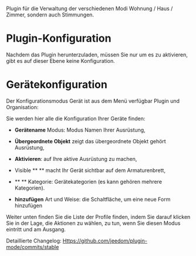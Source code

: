 Plugin für die Verwaltung der verschiedenen Modi
Wohnung / Haus / Zimmer, sondern auch Stimmungen.

Plugin-Konfiguration
=======================

Nachdem das Plugin herunterzuladen, müssen Sie nur um es zu aktivieren,
gibt es auf dieser Ebene keine Konfiguration.

Gerätekonfiguration
=============================

Der Konfigurationsmodus Gerät ist aus dem Menü verfügbar
Plugin und Organisation:

Sie werden hier alle die Konfiguration Ihrer Geräte finden:

-   **Gerätename** Modus: Modus Namen Ihrer Ausrüstung,

-   **Übergeordnete Objekt** zeigt das übergeordnete Objekt gehört
    Ausrüstung,

-   **Aktivieren**: auf Ihre aktive Ausrüstung zu machen,

-   Visible ** ** macht Ihr Gerät sichtbar auf dem Armaturenbrett,

-   ** ** Kategorie: Gerätekategorien (es kann gehören
    mehrere Kategorien).

-   **hinzufügen** Art und Weise: die Schaltfläche, um eine neue Form hinzufügen

Weiter unten finden Sie die Liste der Profile finden, indem Sie darauf klicken Sie
in der Lage, die Aktionen zu wählen, zu tun, wenn Sie diesen Modus eintritt
und am Ausgang.

Detaillierte Changelog:
<Https://github.com/jeedom/plugin-mode/commits/stable>
